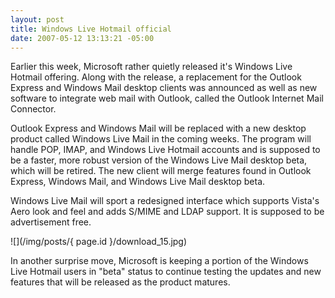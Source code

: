 ```yaml
---
layout: post
title: Windows Live Hotmail official
date: 2007-05-12 13:13:21 -05:00
---
```


Earlier this week, Microsoft rather quietly released it's Windows Live Hotmail offering. Along with the release, a replacement for the Outlook Express and Windows Mail desktop clients was announced as well as new software to integrate web mail with Outlook, called the Outlook Internet Mail Connector.

Outlook Express and Windows Mail will be replaced with a new desktop product called Windows Live Mail in the coming weeks. The program will handle POP, IMAP, and Windows Live Hotmail accounts and is supposed to be a faster, more robust version of the Windows Live Mail desktop beta, which will be retired. The new client will merge features found in Outlook Express, Windows Mail, and Windows Live Mail desktop beta.

Windows Live Mail will sport a redesigned interface which supports Vista's Aero look and feel and adds S/MIME and LDAP support. It is supposed to be advertisement free.

![](/img/posts/{ page.id }/download_15.jpg)

In another surprise move, Microsoft is keeping a portion of the Windows Live Hotmail users in "beta" status to continue testing the updates and new features that will be released as the product matures.
